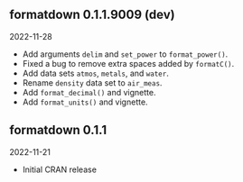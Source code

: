 
<!-- MAJOR.MINOR.PATCH.DEV -->

<!-- MAJOR version when you make incompatible API changes -->
<!-- MINOR version add functionality in a backwards-compatible manner -->
<!-- PATCH version backwards-compatible bug fixes -->
<!-- DEV 900x development -->

## formatdown 0.1.1.9009 (dev)

2022-11-28

- Add arguments `delim` and `set_power` to `format_power()`.
- Fixed a bug to remove extra spaces added by `formatC()`. 
- Add data sets `atmos`, `metals`, and `water`. 
- Rename `density` data set to `air_meas`.
- Add `format_decimal()` and vignette.
- Add `format_units()` and vignette. 

## formatdown 0.1.1

2022-11-21

- Initial CRAN release


